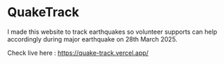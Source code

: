 # QuakeTrack
I made this website to track earthquakes so volunteer supports can help accordingly during major earthquake on 28th March 2025.

Check live here :
https://quake-track.vercel.app/
